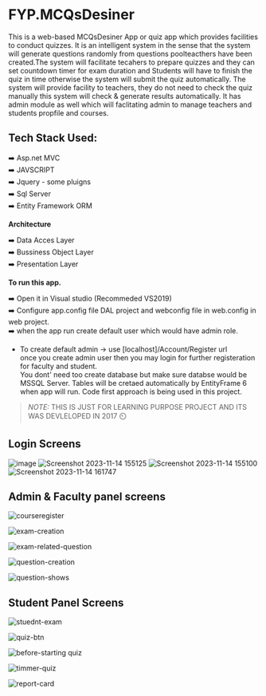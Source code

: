 # FYP.MCQsDesiner

This is a web-based MCQsDesiner App or quiz app which provides facilities to conduct quizzes. It is an intelligent system in the sense that the system will generate questions randomly from questions poolteacthers have been created.The system will facilitate tecahers to prepare quizzes and they can set countdown timer for exam duration and Students will have to finish the quiz in time otherwise the system will submit the quiz automatically.  The system will provide facility to teachers, they do not need to check the quiz manually this system will check & generate results automatically. It has admin module as well which will faclitating admin to manage teachers and students propfile and courses.


## Tech Stack Used:


➡️ Asp.net MVC<br />
➡️ JAVSCRIPT<br />
➡️ Jquery - some pluigns <br />
➡️ Sql Server <br />
➡️ Entity Framework ORM <br />

**Architecture**


➡️ Data Acces Layer  <br />
➡️ Bussiness Object Layer<br />
➡️ Presentation Layer<br />

**To run this app.**

➡️ Open it in Visual studio (Recommeded VS2019)<br />
➡️ Configure app.config file DAL project and webconfig file in web.config in web project.<br />
➡️ when the app run create default user which would have admin role.<br />
   - To create default admin -> use [localhost]/Account/Register url<br />
once you create admin user then you may login for further registeration for faculty and student.<br />
You dont' need too create database but make sure databse would be MSSQL Server. Tables will be cretaed automatically by EntityFrame 6 when app will run. Code first approach is being used in this project.<br />



> *NOTE:* THIS IS JUST FOR LEARNING PURPOSE PROJECT  AND ITS WAS DEVLELOPED IN 2017 ⏲️







## Login Screens

![image](https://github.com/abilal82/FYP.MCQsDesiner/assets/46030291/0c5e6338-c284-49fb-81e7-2505e08aca73)
![Screenshot 2023-11-14 155125](https://github.com/abilal82/FYP.MCQsDesiner/assets/46030291/e387c7e3-d35a-40fe-b137-648097137d26)
![Screenshot 2023-11-14 155100](https://github.com/abilal82/FYP.MCQsDesiner/assets/46030291/2376f668-5100-462d-bf41-b0000d2c4436)
![Screenshot 2023-11-14 161747](https://github.com/abilal82/FYP.MCQsDesiner/assets/46030291/a4cc6625-8b32-4205-9c0e-a6cecec7a953)

## Admin & Faculty panel screens

![courseregister](https://github.com/abilal82/FYP.MCQsDesiner/assets/46030291/5b0c7ea3-24eb-4f7e-92be-1fc923f460b9)


![exam-creation](https://github.com/abilal82/FYP.MCQsDesiner/assets/46030291/10923d90-e9ba-489e-a4ef-b40061d37f07)


![exam-related-question](https://github.com/abilal82/FYP.MCQsDesiner/assets/46030291/506147ba-cfc1-4304-b71a-eabb0fc3ac05)




![question-creation](https://github.com/abilal82/FYP.MCQsDesiner/assets/46030291/08781520-696f-4f82-83b0-527f65681ae3)



![question-shows](https://github.com/abilal82/FYP.MCQsDesiner/assets/46030291/aea25fb3-aa62-4c87-88ca-0094bb47409e)


## Student Panel Screens

![stuednt-exam](https://github.com/abilal82/FYP.MCQsDesiner/assets/46030291/fd0531a2-c7b0-4fdb-b4d3-b3b5dfd450da)

![quiz-btn](https://github.com/abilal82/FYP.MCQsDesiner/assets/46030291/015df47f-d3b4-42a2-aaca-a19620154b7b)


![before-starting quiz](https://github.com/abilal82/FYP.MCQsDesiner/assets/46030291/a442ca85-0155-4244-9671-5d48a9fd58fd)




![timmer-quiz](https://github.com/abilal82/FYP.MCQsDesiner/assets/46030291/9324757a-068d-4b94-b637-92cf20a70def)

![report-card](https://github.com/abilal82/FYP.MCQsDesiner/assets/46030291/250a9ba3-bf6f-483a-8fc2-d1734c8d4625)




